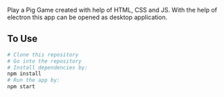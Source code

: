 Play a Pig Game created with help of HTML, CSS and JS.
With the help of electron this app can be opened as desktop application.

## To Use

```bash
# Clone this repository
# Go into the repository
# Install dependencies by:
npm install
# Run the app by:
npm start
```

